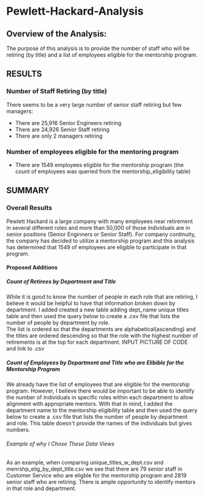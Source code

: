 # Pewlett-Hackard-Analysis
## Overview of the Analysis:
The purpose of this analysis is to provide the number of staff who will be 
retiring (by title) and a list of employees eligible for the mentorship program.


## RESULTS 

### Number of Staff Retiring (by title)
There seems to be a very large number of senior staff retiring but few managers:
* There are 25,916 Senior Engineers retiring
* There are 24,926 Senior Staff retiring
* There are only 2 managers retiring

### Number of employees eligible for the mentoring program
* There are 1549 employees eligible for the mentorship program (the count of employees was queried from the mentorship_eligibility table)

## SUMMARY
### Overall Results
Pewlett Hackard is a large company with many employees near retirement in several different roles and more than 50,000 of those individuals are in senior positions (Senior Enginners or Senior Staff).  For company continuity, the company has decided to utilize a mentorship program and this analysis has determined that 1549 of employees are eligible to participate in that program. 

#### Proposed Additions
##### Count of Retirees by Department and Title
While it is good to know the number of people in each role that are retiring, I believe it would be helpful
to have that information broken down by department.  I added created a new table adding dept_name unique titles 
table and then used the query below to create a .csv file that lists the number of people by department by role.  
The list is ordered so that the departments are alphabetical(ascending) and the titles are ordered descending 
so that the role with the highest number of retirements is at the top for each department.
INPUT PICTURE OF CODE and link to .csv

##### Count of Employees by Department and Title who are Elibible for the Mentorship Program
We already have the list of employees that are eligible for the mentorship program.  However, I believe there would be important to be able to identify the number of individuals
in specific roles within each department to allow alignment with appropriate mentors.  With that in mind, I added the department name to the mentorship
eligibility table and then used the query below to create a .csv file that lists the number of people by department and role.
This table doesn't provide the names of the individuals but gives numbers.    

######  Example of why I Chose These Data Views
As an example, when comparing unique_titles_w_dept.csv and menrshp_elig_by_dept_title.csv we see that there are 79 senior staff in Customer Service who are eligble for the mentorship program and 2819 senior staff who are retiring.  There is ample opportunity to identify mentors in that role and department.
